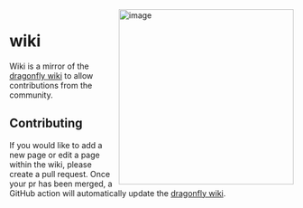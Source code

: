 <!--suppress ALL -->
<img height="310" alt="image" src="https://user-images.githubusercontent.com/16114089/121805566-0cd81280-cc4c-11eb-9b7d-b5f8a6db4f8d.png" align="right">

# wiki
Wiki is a mirror of the [dragonfly wiki](https://github.com/df-mc/dragonfly/wiki) to allow contributions from the community.

## Contributing
If you would like to add a new page or edit a page within the wiki, please create a pull request. Once your pr has been merged, a GitHub action will automatically update the [dragonfly wiki](https://github.com/df-mc/dragonfly/wiki).